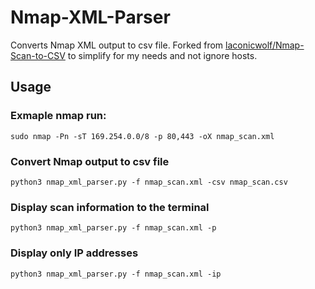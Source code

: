 # Nmap-XML-Parser
Converts Nmap XML output to csv file. Forked from [laconicwolf/Nmap-Scan-to-CSV](https://github.com/laconicwolf/Nmap-Scan-to-CSV) to simplify for my needs and not ignore hosts.

## Usage

### Exmaple nmap run:
`sudo nmap -Pn -sT 169.254.0.0/8 -p 80,443 -oX nmap_scan.xml`

### Convert Nmap output to csv file
`python3 nmap_xml_parser.py -f nmap_scan.xml -csv nmap_scan.csv`

### Display scan information to the terminal
`python3 nmap_xml_parser.py -f nmap_scan.xml -p`

### Display only IP addresses
`python3 nmap_xml_parser.py -f nmap_scan.xml -ip`
